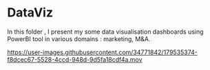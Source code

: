 # DataViz

In this folder , I present my some data visualisation dashboards using PowerBI tool in various domains : marketing, M&A.


https://user-images.githubusercontent.com/34771842/179535374-f8dcec67-5528-4ccd-948d-9d5fa18cdf4a.mov


